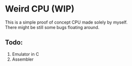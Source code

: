 # Weird CPU (WIP)
This is a simple proof of concept CPU made solely by myself.  
There might be still some bugs floating around.

## Todo:
1. Emulator in C
2. Assembler
